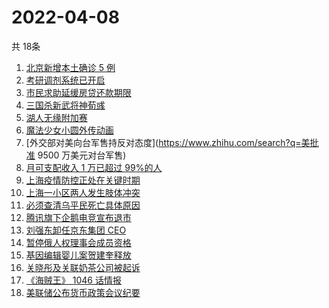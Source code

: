 # 2022-04-08
  共 18条

  <!-- BEGIN -->
  <!-- 最后更新时间:Fri Apr 08 2022 02:40:26 GMT+0000 (Coordinated Universal Time) -->
  1. [北京新增本土确诊 5 例](https://www.zhihu.com/search?q=北京新增疫情)
1. [考研调剂系统已开启](https://www.zhihu.com/search?q=考研调剂)
1. [市民求助延缓房贷还款期限](https://www.zhihu.com/search?q=市民求助延缓房贷还款期限)
1. [三国杀新武将神荀彧](https://www.zhihu.com/search?q=三国杀神荀彧)
1. [湖人无缘附加赛](https://www.zhihu.com/search?q=湖人无缘附加赛)
1. [魔法少女小圆外传动画](https://www.zhihu.com/search?q=魔法少女小圆外传)
1. [外交部对美向台军售持反对态度](https://www.zhihu.com/search?q=美批准 9500 万美元对台军售)
1. [月可支配收入 1 万已超过 99%的人](https://www.zhihu.com/search?q=月可支配收入)
1. [上海疫情防控正处在关键时期](https://www.zhihu.com/search?q=上海疫情防控)
1. [上海一小区两人发生肢体冲突](https://www.zhihu.com/search?q=上海一小区两人发生肢体冲突)
1. [必须查清乌平民死亡具体原因](https://www.zhihu.com/search?q=布查平民死亡具体原因)
1. [腾讯旗下企鹅电竞宣布退市](https://www.zhihu.com/search?q=企鹅电竞)
1. [刘强东卸任京东集团 CEO](https://www.zhihu.com/search?q=刘强东)
1. [暂停俄人权理事会成员资格](https://www.zhihu.com/search?q=暂停俄人权理事会成员资格)
1. [基因编辑婴儿案贺建奎释放](https://www.zhihu.com/search?q=基因编辑婴儿案)
1. [关晓彤及关联奶茶公司被起诉](https://www.zhihu.com/search?q=关晓彤及关联奶茶公司)
1. [《海贼王》 1046 话情报](https://www.zhihu.com/search?q=海贼王)
1. [美联储公布货币政策会议纪要](https://www.zhihu.com/search?q=美联储)
  <!-- END -->
  